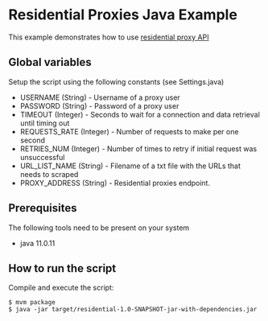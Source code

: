 # Residential Proxies Java Example

This example demonstrates how to use [residential proxy API](https://developers.oxylabs.io/residential-proxies/index.html#quick-start)

## Global variables

Setup the script using the following constants (see Settings.java)

* USERNAME (String) - Username of a proxy user
* PASSWORD (String) - Password of a proxy user
* TIMEOUT (Integer) - Seconds to wait for a connection and data retrieval until timing out
* REQUESTS_RATE (Integer) - Number of requests to make per one second
* RETRIES_NUM (Integer) - Number of times to retry if initial request was unsuccessful
* URL_LIST_NAME (String) - Filename of a txt file with the URLs that needs to scraped
* PROXY_ADDRESS (String) - Residential proxies endpoint.

## Prerequisites

The following tools need to be present on your system
* java 11.0.11

## How to run the script

Compile and execute the script:
```
$ mvm package
$ java -jar target/residential-1.0-SNAPSHOT-jar-with-dependencies.jar
```
